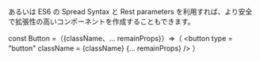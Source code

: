 あるいは ES6 の Spread Syntax と Rest parameters を利用すれば、より安全で拡張性の高いコンポーネントを作成することもできます。

const Button =（{className、... remainProps}）=>（
<button type = "button" className = {className} {... remainProps} />
）
